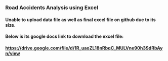 ### Road Accidents Analysis using Excel

#### Unable to upload data file as well as final excel file on github due to its size.
#### Below is its google docs link to download the excel file:
#### https://drive.google.com/file/d/1R_uaoZL18nRbqC_MULVne90h3SdRbAyn/view
